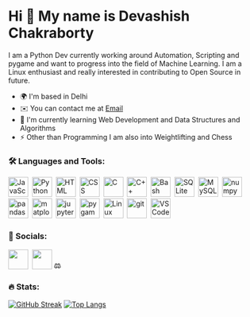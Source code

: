 <!--
**devashishchakraborty/devashishchakraborty** is a ✨ _special_ ✨ repository because its `README.md` (this file) appears on your GitHub profile.

Here are some ideas to get you started:

- 🔭 I’m currently working on ...
- 🌱 I’m currently learning ...
- 👯 I’m looking to collaborate on ...
- 🤔 I’m looking for help with ...
- 💬 Ask me about ...
- 📫 How to reach me: ...
- 😄 Pronouns: ...
- ⚡ Fun fact: ...
-->

Hi 👋 My name is Devashish Chakraborty
======================================
I am a Python Dev currently working around Automation, Scripting and pygame and want to progress into the field of Machine Learning. I am a Linux enthusiast and really interested in contributing to Open Source in future.
* 🌍  I'm based in Delhi
* ✉️  You can contact me at [Email](mailto:devashishchakra@gmail.com)
* 🧠  I'm currently learning Web Development and Data Structures and Algorithms
* ⚡  Other than Programming I am also into Weightlifting and Chess

### 🛠️ Languages and Tools:
<div>
  <img src="https://cdn.jsdelivr.net/gh/devicons/devicon/icons/javascript/javascript-original.svg" title="JavaScript" alt="JavaScript" height="40"/>&nbsp;
  <img src="https://cdn.jsdelivr.net/gh/devicons/devicon/icons/python/python-original.svg" title="Python" alt="Python" height="40"/>&nbsp;
  <img src="https://cdn.jsdelivr.net/gh/devicons/devicon/icons/html5/html5-original.svg" title="HTML" alt="HTML" height="40"/>&nbsp;
  <img src="https://cdn.jsdelivr.net/gh/devicons/devicon/icons/css3/css3-original.svg" title="CSS" alt="CSS" height="40"/>&nbsp;
  <img src="https://cdn.jsdelivr.net/gh/devicons/devicon/icons/c/c-original.svg" title="C" alt="C" height="40"/>&nbsp;
  <img src="https://cdn.jsdelivr.net/gh/devicons/devicon/icons/cplusplus/cplusplus-original.svg" title="C++" alt="C++" height="40"/>&nbsp;
  <img src="https://cdn.jsdelivr.net/gh/devicons/devicon/icons/bash/bash-original.svg" title="Bash" alt="Bash" height="40"/>&nbsp;
  <img src="https://cdn.jsdelivr.net/gh/devicons/devicon/icons/sqlite/sqlite-original.svg" title="SQLite" alt="SQLite" height="40"/>&nbsp;
  <img src="https://cdn.jsdelivr.net/gh/devicons/devicon/icons/mysql/mysql-original.svg" title="MySQL" alt="MySQL" height="40"/>&nbsp;
  <img src="https://cdn.jsdelivr.net/gh/devicons/devicon/icons/numpy/numpy-original.svg" title="numpy" alt="numpy" height="40"/>&nbsp;
  <img src="https://cdn.jsdelivr.net/gh/devicons/devicon/icons/pandas/pandas-original.svg" title="pandas" alt="pandas" height="40"/>&nbsp;
  <img src="https://upload.wikimedia.org/wikipedia/commons/8/84/Matplotlib_icon.svg" title="matplotlib" alt="matplotlib" height="40"/>&nbsp;
  <img src="https://cdn.jsdelivr.net/gh/devicons/devicon/icons/jupyter/jupyter-original-wordmark.svg" title="jupyter notebook" alt="jupyter notebook" height="40"/>&nbsp;
  <img src="https://upload.wikimedia.org/wikipedia/commons/b/be/Pygame_logo.svg" title="pygame" alt="pygame" height="40"/>&nbsp;
  <img src="https://cdn.jsdelivr.net/gh/devicons/devicon/icons/linux/linux-original.svg" title="Linux" alt="Linux" height="40"/>&nbsp;
  <img src="https://cdn.jsdelivr.net/gh/devicons/devicon/icons/git/git-original.svg" title="git" alt="git" height="40"/>&nbsp;
  <img src="https://cdn.jsdelivr.net/gh/devicons/devicon/icons/vscode/vscode-original.svg" title="VSCode" alt="VSCode" height="40"/>&nbsp;
</div>


### 🔗 Socials:
<div>
  <a href="https://www.github.com/devashishchakraborty" target="_blank" rel="noreferrer"> <img src="https://cdn.jsdelivr.net/gh/devicons/devicon/icons/github/github-original.svg" height="40" /></a>&nbsp;
<a href="https://www.linkedin.com/in/devashishchakraborty" target="_blank" rel="noreferrer"><img src="https://cdn.jsdelivr.net/gh/devicons/devicon/icons/linkedin/linkedin-original.svg" height="40" /></a>
  <svg xmlns="http://www.w3.org/2000/svg" width="1em" height="1em" preserveAspectRatio="xMidYMid meet" viewBox="0 0 256 256"><path fill="currentColor" d="M237.2 180.5c-15.4 13.4-36.6 23.8-61.1 29.8a7.8 7.8 0 0 1-9-4.2l-12.1-24a195 195 0 0 1-27 1.9a195 195 0 0 1-27-1.9l-12.1 24a7.8 7.8 0 0 1-9 4.2c-24.5-6-45.7-16.4-61.1-29.8a8.1 8.1 0 0 1-2.4-8.4L50.3 58.9a7.7 7.7 0 0 1 4.7-5.1a176.4 176.4 0 0 1 29.6-9.2a8.1 8.1 0 0 1 9.4 5.3l7.9 23.9a190.1 190.1 0 0 1 52.2 0l7.9-23.9a8.1 8.1 0 0 1 9.4-5.3a176.4 176.4 0 0 1 29.6 9.2a7.7 7.7 0 0 1 4.7 5.1l33.9 113.2a8.1 8.1 0 0 1-2.4 8.4Z" opacity=".2"/><path fill="currentColor" d="M108 144a12 12 0 1 1-12-12a12 12 0 0 1 12 12Zm52-12a12 12 0 1 0 12 12a12 12 0 0 0-12-12Zm82.4 54.5c-16.6 14.4-38.9 25.4-64.4 31.6a17.4 17.4 0 0 1-3.9.5a15.8 15.8 0 0 1-14.2-8.9l-9.5-19a193.6 193.6 0 0 1-44.8 0l-9.5 19a15.8 15.8 0 0 1-14.2 8.9a17.4 17.4 0 0 1-3.9-.5c-25.5-6.2-47.8-17.2-64.4-31.6a16 16 0 0 1-4.9-16.7l34-113.2a15.6 15.6 0 0 1 9.2-10.2a172 172 0 0 1 31-9.6a15.9 15.9 0 0 1 18.6 10.5l6 17.8a191.6 191.6 0 0 1 41 0l6-17.8a15.9 15.9 0 0 1 18.6-10.5a172 172 0 0 1 31 9.6a15.6 15.6 0 0 1 9.2 10.2l34 113.2a16 16 0 0 1-4.9 16.7Zm-10.5-12L198 61.2a160.8 160.8 0 0 0-28.3-8.8l-5.1 15a163.4 163.4 0 0 1 19.5 5a8 8 0 0 1-5 15.2c-15.3-5-33-7.6-51.1-7.6s-35.8 2.6-51.1 7.6a7.3 7.3 0 0 1-2.5.4a8 8 0 0 1-2.5-15.6a163.4 163.4 0 0 1 19.5-5l-5-15A167.7 167.7 0 0 0 58 61.1L24 174.4c14.7 12.8 34.7 22.5 57.8 28.2l7.2-14.5a152.9 152.9 0 0 1-17.1-4.5a8 8 0 1 1 5-15.2c15.3 5 33 7.6 51.1 7.6s35.8-2.6 51.1-7.6a8 8 0 0 1 5 15.2a152.9 152.9 0 0 1-17.1 4.5l7.2 14.5c23.1-5.7 43.1-15.4 57.7-28.1Z"/></svg>
</div>

### 🔥 Stats:
[![GitHub Streak](https://github-readme-streak-stats.herokuapp.com?user=devashishchakraborty&theme=dracula)](https://git.io/streak-stats)
[![Top Langs](https://github-readme-stats.vercel.app/api/top-langs/?username=devashishchakraborty&layout=compact&theme=dracula&show_icons=true)](https://github.com/anuraghazra/github-readme-stats)
